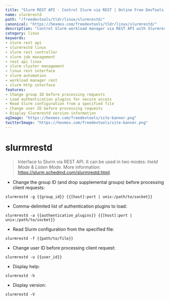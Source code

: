 ```yaml
---
title: "Slurm REST API - Control Slurm via REST | Online Free DevTools by Hexmos"
name: slurmrestd
path: "/freedevtools/tldr/linux/slurmrestd/"
canonical: "https://hexmos.com/freedevtools/tldr/linux/slurmrestd/"
description: "Control Slurm workload manager via REST API with Slurmrestd. Manage clusters, submit jobs, and monitor status. Free online tool, no registration required."
category: linux
keywords:
- slurm rest api
- slurmrestd linux
- slurm rest controller
- slurm job management
- rest api linux
- slurm cluster management
- linux rest interface
- slurm automation
- workload manager rest
- slurm http interface
features:
- Change group ID before processing requests
- Load authentication plugins for secure access
- Read Slurm configuration from a specified file
- Change user ID before processing requests
- Display Slurmrestd version information
ogImage: "https://hexmos.com/freedevtools/site-banner.png"
twitterImage: "https://hexmos.com/freedevtools/site-banner.png"
---
```


# slurmrestd

> Interface to Slurm via REST API. It can be used in two modes: *Inetd Mode* & *Listen Mode*.
> More information: <https://slurm.schedmd.com/slurmrestd.html>.

- Change the group ID (and drop supplemental groups) before processing client requests:

`slurmrestd -g {{group_id}} {{[host]:port | unix:/path/to/socket}}`

- Comma-delimited list of authentication plugins to load:

`slurmrestd -a {{authentication_plugins}} {{[host]:port | unix:/path/to/socket}}`

- Read Slurm configuration from the specified file:

`slurmrestd -f {{path/to/file}}`

- Change user ID before processing client request:

`slurmrestd -u {{user_id}}`

- Display help:

`slurmrestd -h`

- Display version:

`slurmrestd -V`

